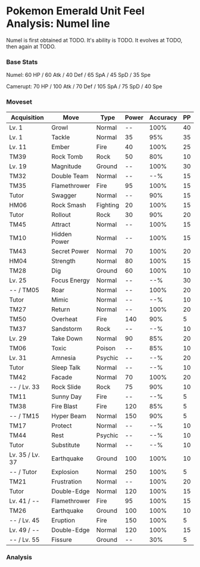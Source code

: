 # Pokemon Emerald Unit Feel Analysis: Numel line

Numel is first obtained at TODO. It's ability is TODO. It evolves at TODO, then again at TODO.

### Base Stats

Numel: 60 HP / 60 Atk / 40 Def / 65 SpA / 45 SpD / 35 Spe

Camerupt: 70 HP / 100 Atk / 70 Def / 105 SpA / 75 SpD / 40 Spe

### Moveset

|Acquisition    |Move        |Type    |Power|Accuracy|PP |
|---            |---         |---     |---  |---     |---|
|Lv. 1          |Growl       |Normal  |--   |100%    |40 |
|Lv. 1          |Tackle      |Normal  |35   |95%     |35 |
|Lv. 11         |Ember       |Fire    |40   |100%    |25 |
|TM39           |Rock Tomb   |Rock    |50   |80%     |10 |
|Lv. 19         |Magnitude   |Ground  |--   |100%    |30 |
|TM32           |Double Team |Normal  |--   |--%     |15 |
|TM35           |Flamethrower|Fire    |95   |100%    |15 |
|Tutor          |Swagger     |Normal  |--   |90%     |15 |
|HM06           |Rock Smash  |Fighting|20   |100%    |15 |
|Tutor          |Rollout     |Rock    |30   |90%     |20 |
|TM45           |Attract     |Normal  |--   |100%    |15 |
|TM10           |Hidden Power|Normal  |--   |100%    |15 |
|TM43           |Secret Power|Normal  |70   |100%    |20 |
|HM04           |Strength    |Normal  |80   |100%    |15 |
|TM28           |Dig         |Ground  |60   |100%    |10 |
|Lv. 25         |Focus Energy|Normal  |--   |--%     |30 |
|-- / TM05      |Roar        |Normal  |--   |100%    |20 |
|Tutor          |Mimic       |Normal  |--   |--%     |10 |
|TM27           |Return      |Normal  |--   |100%    |20 |
|TM50           |Overheat    |Fire    |140  |90%     |5  |
|TM37           |Sandstorm   |Rock    |--   |--%     |10 |
|Lv. 29         |Take Down   |Normal  |90   |85%     |20 |
|TM06           |Toxic       |Poison  |--   |85%     |10 |
|Lv. 31         |Amnesia     |Psychic |--   |--%     |20 |
|Tutor          |Sleep Talk  |Normal  |--   |--%     |10 |
|TM42           |Facade      |Normal  |70   |100%    |20 |
|-- / Lv. 33    |Rock Slide  |Rock    |75   |90%     |10 |
|TM11           |Sunny Day   |Fire    |--   |--%     |5  |
|TM38           |Fire Blast  |Fire    |120  |85%     |5  |
|-- / TM15      |Hyper Beam  |Normal  |150  |90%     |5  |
|TM17           |Protect     |Normal  |--   |--%     |10 |
|TM44           |Rest        |Psychic |--   |--%     |10 |
|Tutor          |Substitute  |Normal  |--   |--%     |10 |
|Lv. 35 / Lv. 37|Earthquake  |Ground  |100  |100%    |10 |
|-- / Tutor     |Explosion   |Normal  |250  |100%    |5  |
|TM21           |Frustration |Normal  |--   |100%    |20 |
|Tutor          |Double-Edge |Normal  |120  |100%    |15 |
|Lv. 41 / --    |Flamethrower|Fire    |95   |100%    |15 |
|TM26           |Earthquake  |Ground  |100  |100%    |10 |
|-- / Lv. 45    |Eruption    |Fire    |150  |100%    |5  |
|Lv. 49 / --    |Double-Edge |Normal  |120  |100%    |15 |
|-- / Lv. 55    |Fissure     |Ground  |--   |30%     |5  |

### Analysis
